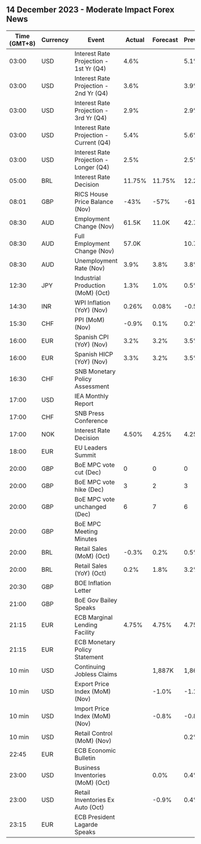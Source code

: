 ## 14 December 2023 - Moderate Impact Forex News

| Time (GMT+8) | Currency | Event | Actual | Forecast | Previous |
|------|----------|-------|--------|----------|----------|
| 03:00 | USD | Interest Rate Projection - 1st Yr (Q4) | 4.6% |  | 5.1% |
| 03:00 | USD | Interest Rate Projection - 2nd Yr (Q4) | 3.6% |  | 3.9% |
| 03:00 | USD | Interest Rate Projection - 3rd Yr (Q4) | 2.9% |  | 2.9% |
| 03:00 | USD | Interest Rate Projection - Current (Q4) | 5.4% |  | 5.6% |
| 03:00 | USD | Interest Rate Projection - Longer (Q4) | 2.5% |  | 2.5% |
| 05:00 | BRL | Interest Rate Decision | 11.75% | 11.75% | 12.25% |
| 08:01 | GBP | RICS House Price Balance (Nov) | -43% | -57% | -61% |
| 08:30 | AUD | Employment Change (Nov) | 61.5K | 11.0K | 42.7K |
| 08:30 | AUD | Full Employment Change (Nov) | 57.0K |  | 10.7K |
| 08:30 | AUD | Unemployment Rate (Nov) | 3.9% | 3.8% | 3.8% |
| 12:30 | JPY | Industrial Production (MoM) (Oct) | 1.3% | 1.0% | 0.5% |
| 14:30 | INR | WPI Inflation (YoY) (Nov) | 0.26% | 0.08% | -0.52% |
| 15:30 | CHF | PPI (MoM) (Nov) | -0.9% | 0.1% | 0.2% |
| 16:00 | EUR | Spanish CPI (YoY) (Nov) | 3.2% | 3.2% | 3.5% |
| 16:00 | EUR | Spanish HICP (YoY) (Nov) | 3.3% | 3.2% | 3.5% |
| 16:30 | CHF | SNB Monetary Policy Assessment |  |  |  |
| 17:00 | USD | IEA Monthly Report |  |  |  |
| 17:00 | CHF | SNB Press Conference |  |  |  |
| 17:00 | NOK | Interest Rate Decision | 4.50% | 4.25% | 4.25% |
| 18:00 | EUR | EU Leaders Summit |  |  |  |
| 20:00 | GBP | BoE MPC vote cut (Dec) | 0 | 0 | 0 |
| 20:00 | GBP | BoE MPC vote hike (Dec) | 3 | 2 | 3 |
| 20:00 | GBP | BoE MPC vote unchanged (Dec) | 6 | 7 | 6 |
| 20:00 | GBP | BoE MPC Meeting Minutes |  |  |  |
| 20:00 | BRL | Retail Sales (MoM) (Oct) | -0.3% | 0.2% | 0.5% |
| 20:00 | BRL | Retail Sales (YoY) (Oct) | 0.2% | 1.8% | 3.2% |
| 20:30 | GBP | BOE Inflation Letter |  |  |  |
| 21:00 | GBP | BoE Gov Bailey Speaks |  |  |  |
| 21:15 | EUR | ECB Marginal Lending Facility | 4.75% | 4.75% | 4.75% |
| 21:15 | EUR | ECB Monetary Policy Statement |  |  |  |
| 10 min | USD | Continuing Jobless Claims |  | 1,887K | 1,861K |
| 10 min | USD | Export Price Index (MoM) (Nov) |  | -1.0% | -1.1% |
| 10 min | USD | Import Price Index (MoM) (Nov) |  | -0.8% | -0.8% |
| 10 min | USD | Retail Control (MoM) (Nov) |  |  | 0.2% |
| 22:45 | EUR | ECB Economic Bulletin |  |  |  |
| 23:00 | USD | Business Inventories (MoM) (Oct) |  | 0.0% | 0.4% |
| 23:00 | USD | Retail Inventories Ex Auto (Oct) |  | -0.9% | 0.4% |
| 23:15 | EUR | ECB President Lagarde Speaks |  |  |  |
